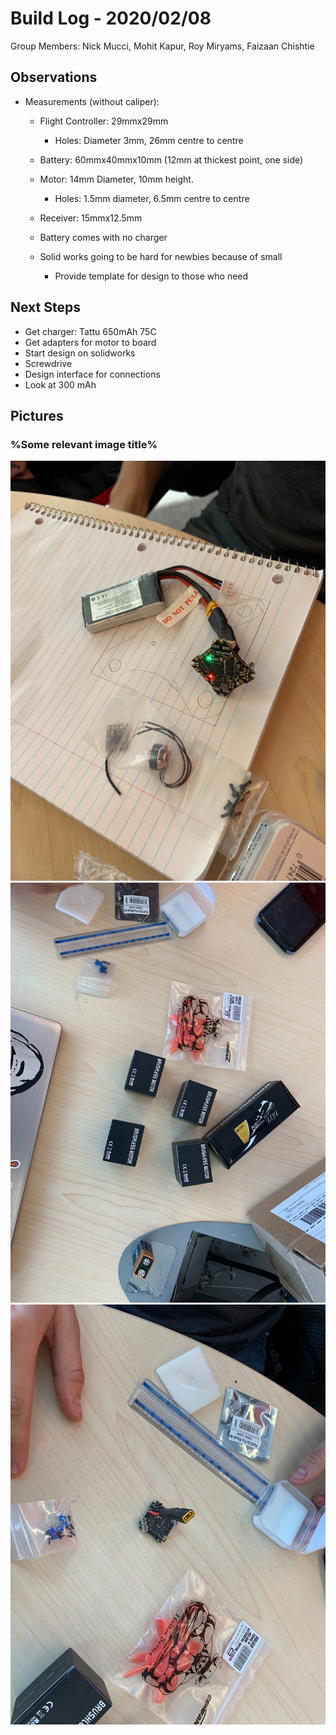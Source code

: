 # Build Log - 2020/02/08
    
Group Members: Nick Mucci, Mohit Kapur, Roy Miryams, Faizaan Chishtie
    
## Observations
    
* Measurements (without caliper):
  * Flight Controller: 29mmx29mm
    * Holes: Diameter 3mm, 26mm centre to centre
  * Battery: 60mmx40mmx10mm (12mm at thickest point, one side)
  * Motor: 14mm Diameter, 10mm height.
    * Holes: 1.5mm diameter, 6.5mm centre to centre
  * Receiver: 15mmx12.5mm
      
  * Battery comes with no charger
  * Solid works going to be hard for newbies because of small
    * Provide template for design to those who need

## Next Steps
    
* Get charger: Tattu 650mAh 75C
* Get adapters for motor to board
* Start design on solidworks
* Screwdrive
* Design interface for connections
* Look at 300 mAh 

## Pictures
    
### %Some relevant image title%

![LS1I1](https://raw.githubusercontent.com/uOttawaDrone/drone-2020/master/docs/img/ls1i1.jpg "LS1I1")
![LS1I2](https://raw.githubusercontent.com/uOttawaDrone/drone-2020/master/docs/img/ls1i2.jpg "LS1I2")
![LS1I3](https://raw.githubusercontent.com/uOttawaDrone/drone-2020/master/docs/img/ls1i3.jpg "LS1I3")
